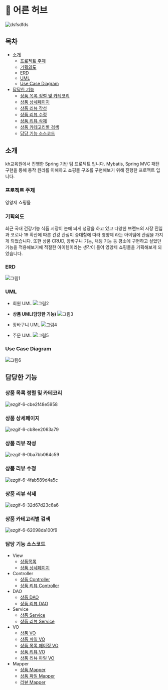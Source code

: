# 💊 어른 허브
![dsfsdfds](https://user-images.githubusercontent.com/75398832/115582736-33d92e80-a304-11eb-8853-a5293dcf62af.PNG)

## 목차
- [소개](#소개)
  - [프로젝트 주제](#프로젝트-주제)
  - [기획의도](#기획의도)
  - [ERD](#ERD)
  - [UML](#UML)
  - [Use Case Diagram](#Use-Case-Diagram)
- [담당한 기능](#담당한-기능)
  -  [상품 목록 정렬 및 카테코리](#상품-목록-정렬-및-카테코리)
  -  [상품 상세페이지](#상품-상세페이지)
  -  [상품 리뷰 작성](#상품-리뷰-작성)
  -  [상품 리뷰 수정](#상품-리뷰-수정)
  -  [상품 리뷰 삭제](#상품-리뷰-삭제)
  -  [상품 카테고리별 검색](#상품-카테고리별-검색)
  -  [담당 기능 소스코드](#담당-기능-소스코드)
## 소개
kh교육원에서 진행한 Spring 기반 팀 프로젝트 입니다. Mybatis, Spring MVC 패턴 구현을 통해 동작 원리를 이해하고 쇼핑몰 구조를 구현해보기 위해 진행한 프로젝트 입니다.

### 프로젝트 주제
영양제 쇼핑몰

### 기획의도
최근 국내 건강기능 식품 시장이 눈에 띄게 성장을 하고 있고 다양한 브랜드의 시장 진입과 코로나 19 확산에 따른 건강 관심이 증대함에 따라 영양제 라는 아이템에 관심을 가지게 되었습니다.
또한 상품 CRUD, 장바구니 기능, 채팅 기능 등 평소에 구현하고 싶었던 기능을 적용해보기에 적절한 아이템이라는 생각이 들어 영양제 쇼핑몰을 기획해보게 되었습니다.

### ERD
![그림1](https://user-images.githubusercontent.com/75398832/115584213-9252dc80-a305-11eb-98c2-704210ede582.png)


### UML
- 회원 UML
![그림2](https://user-images.githubusercontent.com/75398832/115584282-a26abc00-a305-11eb-8ace-ba2cf7d2c295.jpg)

- **상품 UML(담당한 기능)**
![그림3](https://user-images.githubusercontent.com/75398832/115584654-e65dc100-a305-11eb-9de9-42674c89e199.jpg)

- 장바구니 UML
![그림4](https://user-images.githubusercontent.com/75398832/115584759-01303580-a306-11eb-9912-9489dff582f0.jpg)

- 주문 UML
![그림5](https://user-images.githubusercontent.com/75398832/115584861-160cc900-a306-11eb-8cbd-20a4727d4451.jpg)

### Use Case Diagram
![그림6](https://user-images.githubusercontent.com/75398832/115584955-291f9900-a306-11eb-8d36-ae302b11496d.png)

## 담당한 기능

### 상품 목록 정렬 및 카테코리
![ezgif-6-cbe2f48e5958](https://user-images.githubusercontent.com/75398832/115586382-7d774880-a307-11eb-87ba-9dc4ad7df3a9.gif)

### 상품 상세페이지
![ezgif-6-cb8ee2063a79](https://user-images.githubusercontent.com/75398832/115586793-e78fed80-a307-11eb-87ed-ddf80d761970.gif)

### 상품 리뷰 작성
![ezgif-6-0ba7bb064c59](https://user-images.githubusercontent.com/75398832/115587125-40f81c80-a308-11eb-885d-93745db31159.gif)

### 상품 리뷰 수정
![ezgif-6-4fab589d4a5c](https://user-images.githubusercontent.com/75398832/115587406-a2b88680-a308-11eb-9cb4-d7e844b48aae.gif)

### 상품 리뷰 삭제
![ezgif-6-32d67d23c6a6](https://user-images.githubusercontent.com/75398832/115588395-ab5d8c80-a309-11eb-9ecd-d6f299cf8af2.gif)

### 상품 카테고리별 검색
![ezgif-6-62098da100f9](https://user-images.githubusercontent.com/75398832/115588154-6afe0e80-a309-11eb-9348-c50bfe566dee.gif)

### 담당 기능 소스코드
- View
  - [상품목록](herb/src/main/webapp/WEB-INF/views/product/product.jsp)
  - [상품 상세페이지](herb/src/main/webapp/WEB-INF/views/product/productInfo.jsp)
- Controller
    - [상품 Controller](herb/src/main/java/com/kh/herb/product/controller/ProductController.java)
    - [상품 리뷰 Controller](herb/src/main/java/com/kh/herb/review/controller/ReviewController.java)
 - DAO
    - [상품 DAO](herb/src/main/java/com/kh/herb/product/model/dao/ProductDAO.java)
    - [상품 리뷰 DAO](herb/src/main/java/com/kh/herb/review/model/dao/ReviewDAO.java)
 - Service
    - [상품 Service](herb/src/main/java/com/kh/herb/product/model/service/ProductServiceImpl.java)
    - [상품 리뷰 Service](herb/src/main/java/com/kh/herb/review/model/service/ReviewServiceImpl.java)
 - VO
    - [상품 VO](herb/src/main/java/com/kh/herb/product/model/vo/Product.java)
    - [상품 파일 VO](herb/src/main/java/com/kh/herb/product/model/vo/Product.java)
    - [상품 목록 페이징 VO](herb/src/main/java/com/kh/herb/product/model/vo/ProductPage.java)
    - [상품 리뷰 VO](herb/src/main/java/com/kh/herb/review/model/vo/Review.java)
    - [상품 리뷰 파일 VO](herb/src/main/java/com/kh/herb/review/model/vo/Review.java)
 - Mapper
    - [상품 Mapper](herb/src/main/java/mapper/product-mapper.xml)
    - [상품 파일 Mapper](herb/src/main/java/mapper/product-file-mapper.xml)
    - [리뷰 Mapper](herb/src/main/java/mapper/review-mapper.xml)
 
